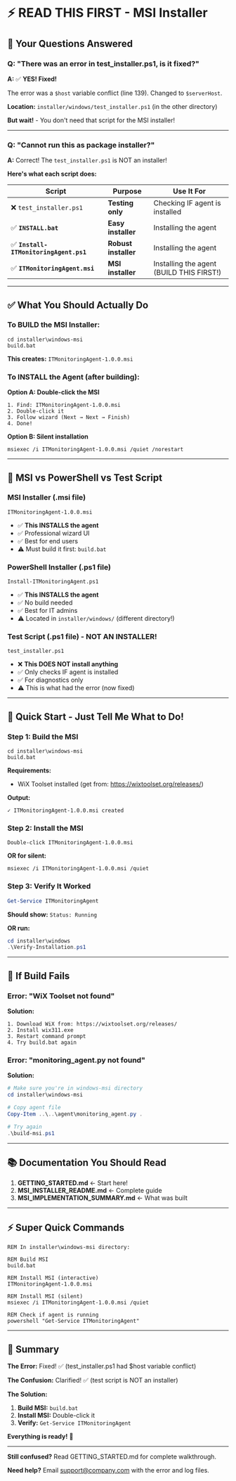 # ⚡ READ THIS FIRST - MSI Installer

## 🚨 Your Questions Answered

### Q: "There was an error in test_installer.ps1, is it fixed?"

**A:** ✅ **YES! Fixed!** 

The error was a `$host` variable conflict (line 139). Changed to `$serverHost`.

**Location:** `installer/windows/test_installer.ps1` (in the other directory)

**But wait!** - You don't need that script for the MSI installer!

---

### Q: "Cannot run this as package installer?"

**A:** Correct! The `test_installer.ps1` is NOT an installer!

**Here's what each script does:**

| Script | Purpose | Use It For |
|--------|---------|------------|
| ❌ `test_installer.ps1` | **Testing only** | Checking IF agent is installed |
| ✅ **`INSTALL.bat`** | **Easy installer** | Installing the agent |
| ✅ **`Install-ITMonitoringAgent.ps1`** | **Robust installer** | Installing the agent |
| ✅ **`ITMonitoringAgent.msi`** | **MSI installer** | Installing the agent (BUILD THIS FIRST!) |

---

## ✅ What You Should Actually Do

### To BUILD the MSI Installer:

```batch
cd installer\windows-msi
build.bat
```

**This creates:** `ITMonitoringAgent-1.0.0.msi`

### To INSTALL the Agent (after building):

**Option A: Double-click the MSI**
```
1. Find: ITMonitoringAgent-1.0.0.msi
2. Double-click it
3. Follow wizard (Next → Next → Finish)
4. Done!
```

**Option B: Silent installation**
```batch
msiexec /i ITMonitoringAgent-1.0.0.msi /quiet /norestart
```

---

## 🎯 MSI vs PowerShell vs Test Script

### MSI Installer (.msi file)
```
ITMonitoringAgent-1.0.0.msi
```
- ✅ **This INSTALLS the agent**
- ✅ Professional wizard UI
- ✅ Best for end users
- ⚠️ Must build it first: `build.bat`

### PowerShell Installer (.ps1 file)
```
Install-ITMonitoringAgent.ps1
```
- ✅ **This INSTALLS the agent**
- ✅ No build needed
- ✅ Best for IT admins
- ⚠️ Located in `installer/windows/` (different directory!)

### Test Script (.ps1 file) - NOT AN INSTALLER!
```
test_installer.ps1
```
- ❌ **This DOES NOT install anything**
- ✅ Only checks IF agent is installed
- ✅ For diagnostics only
- ⚠️ This is what had the error (now fixed)

---

## 🚀 Quick Start - Just Tell Me What to Do!

### Step 1: Build the MSI

```batch
cd installer\windows-msi
build.bat
```

**Requirements:**
- WiX Toolset installed (get from: https://wixtoolset.org/releases/)

**Output:**
```
✓ ITMonitoringAgent-1.0.0.msi created
```

### Step 2: Install the MSI

```
Double-click ITMonitoringAgent-1.0.0.msi
```

**OR for silent:**
```batch
msiexec /i ITMonitoringAgent-1.0.0.msi /quiet
```

### Step 3: Verify It Worked

```powershell
Get-Service ITMonitoringAgent
```

**Should show:** `Status: Running`

**OR run:**
```powershell
cd installer\windows
.\Verify-Installation.ps1
```

---

## 🐛 If Build Fails

### Error: "WiX Toolset not found"

**Solution:**
```
1. Download WiX from: https://wixtoolset.org/releases/
2. Install wix311.exe
3. Restart command prompt
4. Try build.bat again
```

### Error: "monitoring_agent.py not found"

**Solution:**
```powershell
# Make sure you're in windows-msi directory
cd installer\windows-msi

# Copy agent file
Copy-Item ..\..\agent\monitoring_agent.py .

# Try again
.\build-msi.ps1
```

---

## 📚 Documentation You Should Read

1. **GETTING_STARTED.md** ← Start here!
2. **MSI_INSTALLER_README.md** ← Complete guide
3. **MSI_IMPLEMENTATION_SUMMARY.md** ← What was built

---

## ⚡ Super Quick Commands

```batch
REM In installer\windows-msi directory:

REM Build MSI
build.bat

REM Install MSI (interactive)
ITMonitoringAgent-1.0.0.msi

REM Install MSI (silent)
msiexec /i ITMonitoringAgent-1.0.0.msi /quiet

REM Check if agent is running
powershell "Get-Service ITMonitoringAgent"
```

---

## 🎉 Summary

**The Error:** Fixed! ✅ (test_installer.ps1 had $host variable conflict)

**The Confusion:** Clarified! ✅ (test script is NOT an installer)

**The Solution:**
1. **Build MSI:** `build.bat`
2. **Install MSI:** Double-click it
3. **Verify:** `Get-Service ITMonitoringAgent`

**Everything is ready!** 🚀

---

**Still confused?** Read GETTING_STARTED.md for complete walkthrough.

**Need help?** Email support@company.com with the error and log files.



